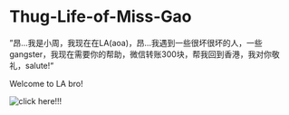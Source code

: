 # Thug-Life-of-Miss-Gao
”昂...我是小周，我现在在LA(aoa)，昂...我遇到一些很坏很坏的人，一些gangster，我现在需要你的帮助，微信转账300块，帮我回到香港，我对你敬礼，salute!“

Welcome to LA bro!

![click here!!!](https://github.com/siziyu/Thug-Life-of-Miss-Gao/raw/master/pictures/common/%E5%B0%81%E9%9D%A2.png)
